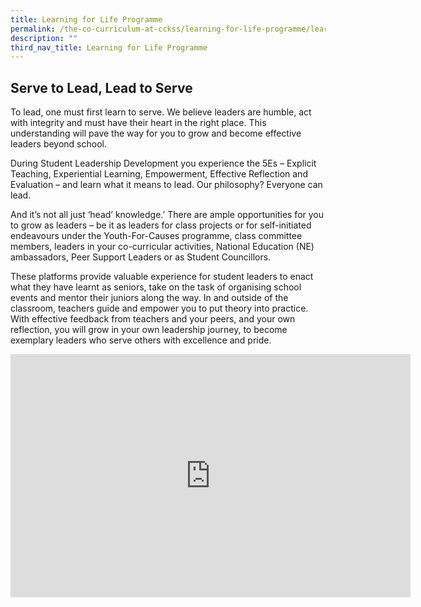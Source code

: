 ```yaml
---
title: Learning for Life Programme
permalink: /the-co-curriculum-at-cckss/learning-for-life-programme/learning-for-life-programme/
description: ""
third_nav_title: Learning for Life Programme
---
```

## Serve to Lead, Lead to Serve

To lead, one must first learn to serve. We believe leaders are humble, act with integrity and must have their heart in the right place. This understanding will pave the way for you to grow and become effective leaders beyond school. 

During Student Leadership Development you experience the 5Es – Explicit Teaching, Experiential Learning, Empowerment, Effective Reflection and Evaluation – and learn what it means to lead. Our philosophy? Everyone can lead.  

And it’s not all just ‘head’ knowledge.’ There are ample opportunities for you to grow as leaders – be it as leaders for class projects or for self-initiated endeavours under the Youth-For-Causes programme, class committee members, leaders in your co-curricular activities, National Education (NE) ambassadors, Peer Support Leaders or as Student Councillors. 

These platforms provide valuable experience for student leaders to enact what they have learnt as seniors, take on the task of organising school events and mentor their juniors along the way. In and outside of the classroom, teachers guide and empower you to put theory into practice. With effective feedback from teachers and your peers, and your own reflection, you will grow in your own leadership journey, to become exemplary leaders who serve others with excellence and pride.

<iframe src="https://docs.google.com/presentation/d/e/2PACX-1vTfdkqWagmO9PB3HTulcy5xuTMte8HDebuZjEt8welm3NsFXFKMJ3KP2bxjzIHFgg/embed?start=true&amp;loop=true&amp;delayms=3000" frameborder="0" width="640" height="389" allowfullscreen="true"></iframe>